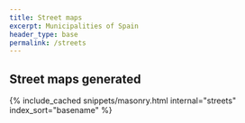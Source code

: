 ```yaml
---
title: Street maps
excerpt: Municipalities of Spain 
header_type: base
permalink: /streets
---
```


## Street maps generated

{% include_cached snippets/masonry.html internal="streets" index_sort="basename" %}